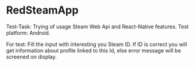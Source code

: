 # RedSteamApp

Test-Task: Trying of usage Steam Web Api and React-Native features.
Test platform: Android.

For test: Fill the input with interesting you Steam ID. If ID is correct you will get information about profile linked to this Id, else error message will be screened on display.
